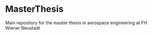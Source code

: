 # MasterThesis
Main repository for the master thesis in aerospace engineering at FH Wiener Neustadt
